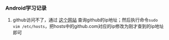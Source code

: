 ### Android学习记录

1. github访问不了，通过 [这个网站](https://websites.ipaddress.com/github.com) 查询github的ip地址；然后执行命令`sudo vim /etc/hosts`，把hosts中的github.com对应的ip修改为刚才查到的ip地址即可